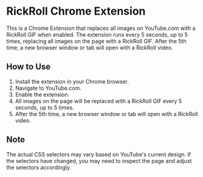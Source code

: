 # RickRoll Chrome Extension

This is a Chrome Extension that replaces all images on YouTube.com with a RickRoll GIF when enabled. The extension runs every 5 seconds, up to 5 times, replacing all images on the page with a RickRoll GIF. After the 5th time, a new browser window or tab will open with a RickRoll video.

## How to Use

1. Install the extension in your Chrome browser.
2. Navigate to YouTube.com.
3. Enable the extension.
4. All images on the page will be replaced with a RickRoll GIF every 5 seconds, up to 5 times.
5. After the 5th time, a new browser window or tab will open with a RickRoll video.

## Note

The actual CSS selectors may vary based on YouTube's current design. If the selectors have changed, you may need to inspect the page and adjust the selectors accordingly.